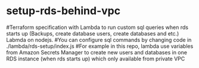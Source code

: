 # setup-rds-behind-vpc
#Terraform specification with Lambda to run custom sql queries when rds starts up (Backups, create database users, create databases and etc.)
Labmda on nodejs.
#You can configure sql commands by changing code in ./lambda/rds-setup/index.js
#For example in this repo, lambda use variables from Amazon Secrets Manager to create new users and databases in one RDS instance (when rds starts up) which only available from private VPC
